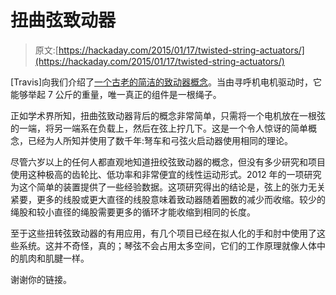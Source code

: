 # 扭曲弦致动器

> 原文:[https://hackaday.com/2015/01/17/twisted-string-actuators/](https://hackaday.com/2015/01/17/twisted-string-actuators/)

[Travis]向我们介绍了[一个古老的简洁的致动器概念](http://www.hizook.com/blog/2015/01/13/twisted-string-actuators-surprisingly-simple-cheap-and-high-gear-ratio)。当由寻呼机电机驱动时，它能够举起 7 公斤的重量，唯一真正的组件是一根绳子。

正如学术界所知，扭曲弦致动器背后的概念非常简单，只需将一个电机放在一根弦的一端，将另一端系在负载上，然后在弦上拧几下。这是一个令人惊讶的简单概念，已经为人所知并使用了数千年:弩车和弓弦火启动器使用相同的理论。

尽管六岁以上的任何人都直观地知道扭绞弦致动器的概念，但没有多少研究和项目使用这种极高的齿轮比、低功率和非常便宜的线性运动形式。2012 年的一项研究为这个简单的装置提供了一些经验数据。这项研究得出的结论是，弦上的张力无关紧要，更多的线股或更大直径的线股意味着致动器随着圈数的减少而收缩。较少的绳股和较小直径的绳股需要更多的循环才能收缩到相同的长度。

至于这些扭转弦致动器的有用应用，有几个项目已经在拟人化的手和肘中使用了这些系统。这并不奇怪，真的；琴弦不会占用太多空间，它们的工作原理就像人体中的肌肉和肌腱一样。

谢谢你的链接。